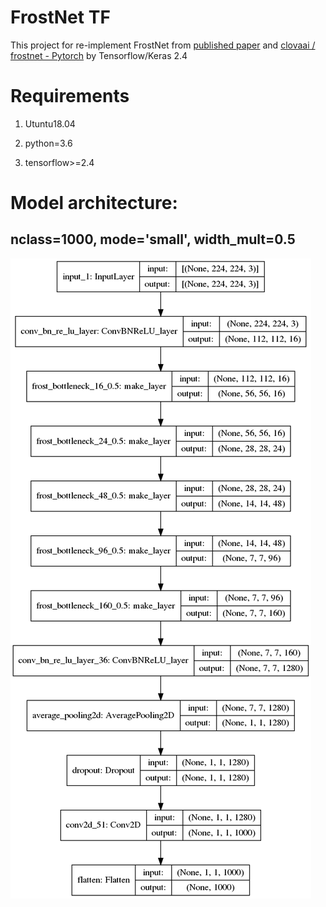 # FrostNet TF

This project for re-implement FrostNet from [published paper](https://arxiv.org/pdf/2006.09679v4.pdf) and [ clovaai /
frostnet - Pytorch](https://github.com/clovaai/frostnet) by Tensorflow/Keras 2.4


# Requirements

1. Utuntu18.04

2. python=3.6

3. tensorflow>=2.4



# Model architecture:
## nclass=1000, mode='small', width_mult=0.5
![FrostNet-Small-Width=0.25](https://github.com/dattv/FrostNet_Keras/blob/main/results/frostnet_224x224x3_1000_small_0.5.png)
